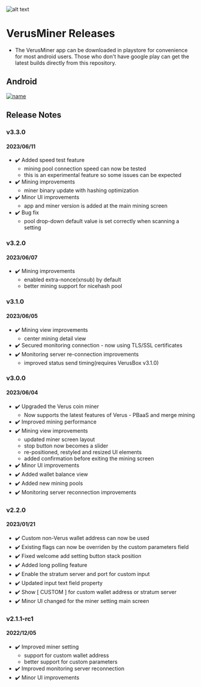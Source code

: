
![alt text](https://play-lh.googleusercontent.com/dhd3a8IQFlooE2agHBmyazj49hdV8zNT886J-d99SpQ3gof8I-giyf0AIGoNrSWtrO4p=w240-h480-rw)

# VerusMiner Releases
- The VerusMiner app can be downloaded in playstore for convenience for most android users. Those who don't have google play can get the latest builds directly from this repository. 

## Android
[![name](https://www.gstatic.com/android/market_images/web/play_prism_hlock_2x.png)](https://play.google.com/store/apps/details?id=com.pangzlab.verus_miner&hl=en&gl=US&pli=1)

## Release Notes

### v3.3.0
#### 2023/06/11
- ✔️ Added speed test feature
	- mining pool connection speed can now be tested
	- this is an experimental feature so some issues can be expected
- ✔️ Mining improvements
	- miner binary update with hashing optimization
- ✔️ Minor UI improvements
	- app and miner version is added at the main mining screen
- ✔️ Bug fix
	- pool drop-down default value is set correctly when scanning a setting

### v3.2.0
#### 2023/06/07
- ✔️ Mining improvements
	- enabled extra-nonce(xnsub) by default
	- better mining support for nicehash pool

### v3.1.0
#### 2023/06/05
- ✔️ Mining view improvements
	- center mining detail view
- ✔️ Secured monitoring connection - now using TLS/SSL certificates
- ✔️ Monitoring server re-connection improvements
	- improved status send timing(requires VerusBox v3.1.0)

### v3.0.0
#### 2023/06/04
- ✔️ Upgraded the Verus coin miner
	- Now supports the latest features of Verus - PBaaS and merge mining
- ✔️ Improved mining performance
- ✔️ Mining view improvements
	- updated miner screen layout
	- stop button now becomes a slider
	- re-positioned, restyled and resized UI elements
	- added confirmation before exiting the mining screen
- ✔️ Minor UI improvements
- ✔️ Added wallet balance view
- ✔️ Added new mining pools
- ✔️ Monitoring server reconnection improvements

### v2.2.0
#### 2023/01/21
- ✔️ Custom non-Verus wallet address can now be used
- ✔️ Existing flags can now be overriden by the custom parameters field
- ✔️ Fixed welcome add setting button stack position
- ✔️ Added long polling feature
- ✔️ Enable the stratum server and port for custom input
- ✔️ Updated input text field property
- ✔️ Show [ CUSTOM ] for custom wallet address or stratum server
- ✔️ Minor UI changed for the miner setting main screen

### v2.1.1-rc1
#### 2022/12/05
- ✔️ Improved miner setting
	- support for custom wallet address
	- better support for custom parameters
- ✔️ Improved monitoring server reconnection
- ✔️ Minor UI improvements